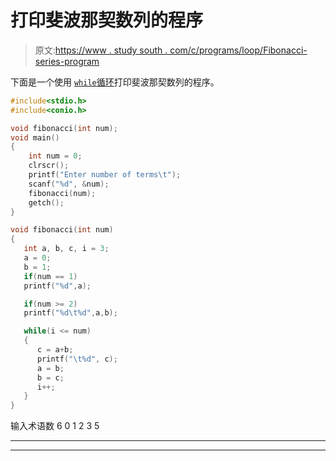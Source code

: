 # 打印斐波那契数列的程序

> 原文:[https://www . study south . com/c/programs/loop/Fibonacci-series-program](https://www.studytonight.com/c/programs/loop/fibonacci-series-program)

下面是一个使用 [`while`循环](/c/loops-in-c.php)打印斐波那契数列的程序。

```cpp
#include<stdio.h>
#include<conio.h>

void fibonacci(int num);
void main()
{
    int num = 0;
    clrscr();
    printf("Enter number of terms\t");
    scanf("%d", &num);
    fibonacci(num);
    getch();
}

void fibonacci(int num)
{
   int a, b, c, i = 3;
   a = 0;
   b = 1;
   if(num == 1)
   printf("%d",a);

   if(num >= 2)
   printf("%d\t%d",a,b);

   while(i <= num)
   {
      c = a+b;
      printf("\t%d", c);
      a = b;
      b = c;
      i++;
   }
}
```

输入术语数 6 0 1 2 3 5

* * *

* * *